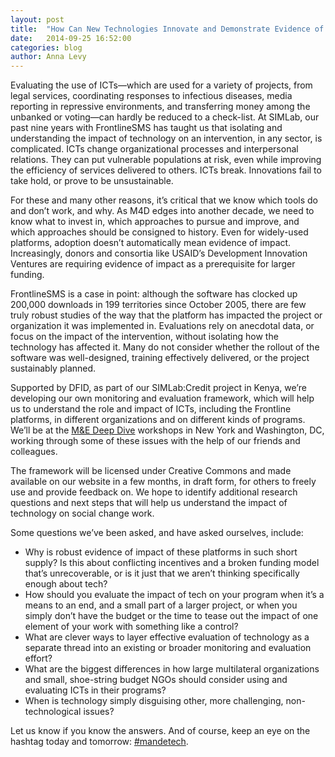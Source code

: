 ```yaml
---
layout: post
title:  "How Can New Technologies Innovate and Demonstrate Evidence of Impact?"
date:   2014-09-25 16:52:00
categories: blog
author: Anna Levy
---
```


Evaluating the use of ICTs&mdash;which are used for a variety of projects, from legal services, coordinating responses to infectious diseases, media reporting in repressive environments, and transferring money among the unbanked or voting&mdash;can hardly be reduced to a check-list. At SIMLab, our past nine years with FrontlineSMS has taught us that isolating and understanding the impact of technology on an intervention, in any sector, is complicated. ICTs change organizational processes and interpersonal relations. They can put vulnerable populations at risk, even while improving the efficiency of services delivered to others.  ICTs break. Innovations fail to take hold, or prove to be unsustainable.

For these and many other reasons, it’s critical that we know which tools do and don’t work, and why. As M4D edges into another decade, we need to know what to invest in, which approaches to pursue and improve, and which approaches should be consigned to history. Even for widely-used platforms, adoption doesn’t automatically mean evidence of impact. Increasingly, donors and consortia like USAID’s Development Innovation Ventures are requiring evidence of impact as a prerequisite for larger funding.

FrontlineSMS is a case in point: although the software has clocked up 200,000 downloads in 199 territories since October 2005, there are few truly robust studies of the way that the platform has impacted the project or organization it was implemented in. Evaluations rely on anecdotal data, or focus on the impact of the intervention, without isolating how the technology has affected it. Many do not consider whether the rollout of the software was well-designed, training effectively delivered, or the project sustainably planned.

Supported by DFID, as part of our SIMLab:Credit project in Kenya, we’re developing our own monitoring and evaluation framework, which will help us to understand the role and impact of ICTs, including the Frontline platforms, in different organizations and on different kinds of programs. We’ll be at the [M&E Deep Dive](http://mandetech.org/) workshops in New York and Washington, DC, working through some of these issues with the help of our friends and colleagues. 

The framework will be licensed under Creative Commons and made available on our website in a few months, in draft form, for others to freely use and provide feedback on. We hope to identify additional research questions and next steps that will help us understand the impact of technology on social change work.
 
Some questions we’ve been asked, and have asked ourselves, include:

* Why is robust evidence of impact of these platforms in such short supply? Is this about conflicting incentives and a broken funding model that’s unrecoverable, or is it just that we aren’t thinking specifically enough about tech? 
* How should you evaluate the impact of tech on your program when it’s a means to an end, and a small part of a larger project, or when you simply don’t have the budget or the time to tease out the impact of one element of your work with something like a control?
* What are clever ways to layer effective evaluation of technology as a separate thread into an existing or broader monitoring and evaluation effort?
* What are the biggest differences in how large multilateral organizations and small, shoe-string budget NGOs should consider using and evaluating ICTs in their programs? 
* When is technology simply disguising other, more challenging, non-technological issues? 

Let us know if you know the answers. And of course, keep an eye on the hashtag today and tomorrow: [#mandetech](https://twitter.com/hashtag/MandEtech?src=hash).